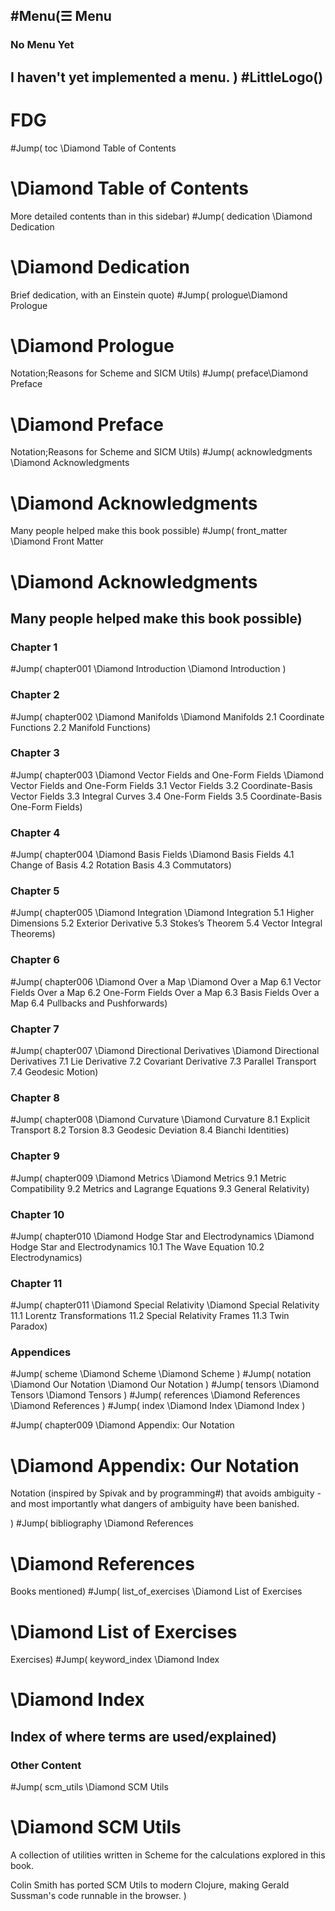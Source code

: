 ## #Menu(☰ Menu

### No Menu Yet
I haven't yet implemented a menu.
)
#LittleLogo()
----
# FDG

#Jump( toc \Diamond Table of Contents
# \Diamond Table of Contents
More detailed contents than in this sidebar)
#Jump( dedication \Diamond Dedication
# \Diamond Dedication
Brief dedication, with an Einstein quote)
#Jump( prologue\Diamond Prologue
# \Diamond Prologue
Notation;Reasons for Scheme and SICM Utils)
#Jump( preface\Diamond Preface
# \Diamond Preface
Notation;Reasons for Scheme and SICM Utils)
#Jump( acknowledgments \Diamond Acknowledgments
# \Diamond Acknowledgments
Many people helped make this book possible)
#Jump( front_matter \Diamond Front Matter
# \Diamond Acknowledgments
Many people helped make this book possible)
----
### Chapter 1
#Jump( chapter001 \Diamond Introduction
\Diamond  Introduction
)
### Chapter 2
#Jump( chapter002 \Diamond Manifolds
\Diamond  Manifolds
2.1 Coordinate Functions
2.2 Manifold Functions)
### Chapter 3
#Jump( chapter003 \Diamond Vector Fields and One-Form Fields
\Diamond  Vector Fields and One-Form Fields
3.1 Vector Fields
3.2 Coordinate-Basis Vector Fields
3.3 Integral Curves
3.4 One-Form Fields
3.5 Coordinate-Basis One-Form Fields)
### Chapter 4
#Jump( chapter004 \Diamond Basis Fields
\Diamond  Basis Fields
4.1 Change of Basis
4.2 Rotation Basis
4.3 Commutators)
### Chapter 5
#Jump( chapter005 \Diamond Integration
\Diamond  Integration
5.1 Higher Dimensions
5.2 Exterior Derivative
5.3 Stokes’s Theorem
 5.4 Vector Integral Theorems)
### Chapter 6
#Jump( chapter006 \Diamond Over a Map
\Diamond  Over a Map
6.1 Vector Fields Over a Map
6.2 One-Form Fields Over a Map
6.3 Basis Fields Over a Map
6.4 Pullbacks and Pushforwards)
### Chapter 7
#Jump( chapter007 \Diamond Directional Derivatives
\Diamond Directional Derivatives
7.1 Lie Derivative
7.2 Covariant Derivative
7.3 Parallel Transport
7.4 Geodesic Motion)
### Chapter 8
#Jump( chapter008 \Diamond Curvature
\Diamond Curvature
8.1 Explicit Transport
8.2 Torsion
8.3 Geodesic Deviation
8.4 Bianchi Identities)
### Chapter 9
#Jump( chapter009 \Diamond Metrics
\Diamond Metrics
9.1 Metric Compatibility
9.2 Metrics and Lagrange Equations
9.3 General Relativity)
### Chapter 10
#Jump( chapter010 \Diamond Hodge Star and Electrodynamics
\Diamond Hodge Star and Electrodynamics
10.1 The Wave Equation
10.2 Electrodynamics)
### Chapter 11
#Jump( chapter011 \Diamond Special Relativity
\Diamond Special Relativity
11.1 Lorentz Transformations
11.2 Special Relativity Frames
 11.3 Twin Paradox)
### Appendices
#Jump( scheme \Diamond Scheme
\Diamond Scheme
)
#Jump( notation \Diamond Our Notation
\Diamond  Our Notation
)
#Jump( tensors \Diamond Tensors
\Diamond Tensors
)
#Jump( references \Diamond References
\Diamond References
)
#Jump( index \Diamond Index
\Diamond Index
)

#Jump( chapter009 \Diamond Appendix: Our Notation
# \Diamond Appendix: Our Notation
Notation (inspired by Spivak and by programming#) that avoids ambiguity - and most importantly what dangers of ambiguity have been banished.

)
#Jump( bibliography \Diamond References
# \Diamond References
Books mentioned)
#Jump( list_of_exercises \Diamond List of Exercises
# \Diamond List of Exercises
Exercises)
#Jump( keyword_index \Diamond Index
# \Diamond Index
Index of where terms are used/explained)
----
### Other Content
#Jump( scm_utils \Diamond SCM Utils
# \Diamond SCM Utils
A collection of utilities written in Scheme for the calculations explored in this book. 

Colin Smith has ported SCM Utils to modern Clojure, making Gerald Sussman's code runnable in the browser. )
